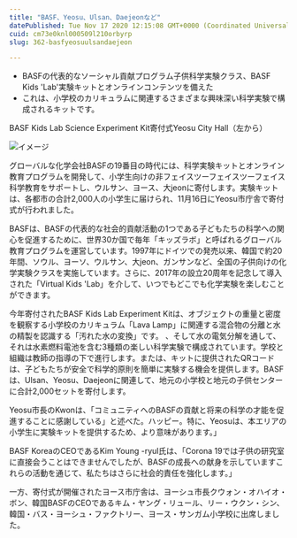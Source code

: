 ```yaml
---
title: "BASF、Yeosu、Ulsan、Daejeonなど"
datePublished: Tue Nov 17 2020 12:15:08 GMT+0000 (Coordinated Universal Time)
cuid: cm73e0knl000509l210orbyrp
slug: 362-basfyeosuulsandaejeon

---
```



- BASFの代表的なソーシャル貢献プログラム子供科学実験クラス、BASF Kids 'Lab'実験キットとオンラインコンテンツを備えた
- これは、小学校のカリキュラムに関連するさまざまな興味深い科学実験で構成されるキットです。

BASF Kids Lab Science Experiment Kit寄付式Yeosu City Hall（左から）

![イメージ](https://cdn.hashnode.com/res/hashnode/image/upload/v1739454023606/6a60af62-e339-4906-b81e-1c4719d72293.jpeg)

グローバルな化学会社BASFの19番目の時代には、科学実験キットとオンライン教育プログラムを開発して、小学生向けの非フェイスツーフェイスツーフェイス科学教育をサポートし、ウルサン、ヨース、大jeonに寄付します。実験キットは、各都市の合計2,000人の小学生に届けられ、11月16日にYeosu市庁舎で寄付式が行われました。

BASFは、BASFの代表的な社会的貢献活動の1つである子どもたちの科学への関心を促進するために、世界30か国で毎年「キッズラボ」と呼ばれるグローバル教育プログラムを運営しています。1997年にドイツでの発売以来、韓国で約20年間、ソウル、ヨーソ、ウルサン、大jeon、ガンサンなど、全国の子供向けの化学実験クラスを実施しています。さらに、2017年の設立20周年を記念して導入された「Virtual Kids 'Lab」を介して、いつでもどこでも化学実験を楽しむことができます。

今年寄付されたBASF Kids Lab Experiment Kitは、オブジェクトの重量と密度を観察する小学校のカリキュラム「Lava Lamp」に関連する混合物の分離と水の精製を認識する「汚れた水の変換」です。 、そして水の電気分解を通して、それは水素燃料電池を含む3種類の楽しい科学実験で構成されています。学校と組織は教師の指導の下で進行します。または、キットに提供されたQRコードは、子どもたちが安全で科学的原則を簡単に実験する機会を提供します。BASFは、Ulsan、Yeosu、Daejeonに関連して、地元の小学校と地元の子供センターに合計2,000セットを寄付します。

Yeosu市長のKwonは、「コミュニティへのBASFの貢献と将来の科学の才能を促進することに感謝している」と述べた。ハッピー。特に、Yeosuは、本エリアの小学生に実験キットを提供するため、より意味があります。」

BASF KoreaのCEOであるKim Young -ryul氏は、「Corona 19では子供の研究室に直接会うことはできませんでしたが、BASFの成長への献身を示していますこれらの活動を通じて、私たちはさらに社会的責任を強化します。」

一方、寄付式が開催されたヨース市庁舎は、ヨーシュ市長クウォン・オハイオ・ボン、韓国BASFのCEOであるキム・ヤング・リュール、リー・ウクン・シン、韓国・バス・ヨーシュ・ファクトリー、ヨース・サンガム小学校に出席しました。